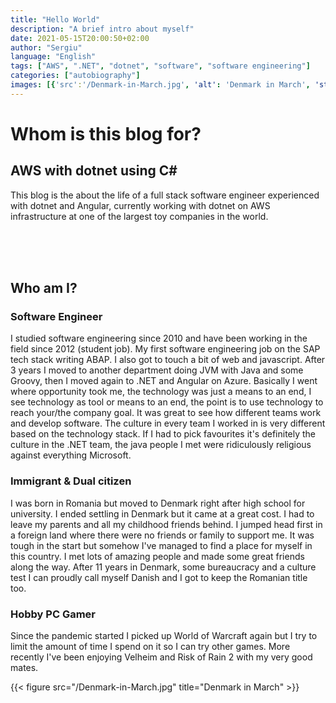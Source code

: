 ```yaml
---
title: "Hello World"
description: "A brief intro about myself"
date: 2021-05-15T20:00:50+02:00
author: "Sergiu"
language: "English"
tags: ["AWS", ".NET", "dotnet", "software", "software engineering"]
categories: ["autobiography"]
images: [{'src':'/Denmark-in-March.jpg', 'alt': 'Denmark in March', 'stretch': 'horizontal'}]
---
```



# Whom is this blog for?
 
## AWS with dotnet using C#
This blog is the about the life of a full stack software engineer experienced with dotnet and Angular, currently working with dotnet on AWS infrastructure at one of the largest toy companies in the world. 
 
<br/>
<br/>
<br/>

## Who am I?
### Software Engineer
I studied software engineering since 2010 and have been working in the field since 2012 (student job). My first software engineering job on the SAP tech stack writing ABAP. I also got to touch a bit of web and javascript. After 3 years I moved to another department doing JVM with Java and some Groovy, then I moved again to .NET and Angular on Azure. Basically I went where opportunity took me, the technology was just a means to an end, I see technology as tool or means to an end, the point is to use technology to reach your/the company goal. It was great to see how different teams work and develop software. The culture in every team I worked in is very different based on the technology stack. If I had to pick favourites it's definitely the culture in the .NET team, the java people I met were ridiculously religious against everything Microsoft. 
### Immigrant & Dual citizen
I was born in Romania but moved to Denmark right after high school for university. I ended settling in Denmark but it came at a great cost. I had to leave my parents and all my childhood friends behind. I jumped head first in a foreign land where there were no friends or family to support me. It was tough in the start but somehow I've managed to find a place for myself in this country. I met lots of amazing people and made some great friends along the way. After 11 years in Denmark, some bureaucracy and a culture test I can proudly call myself Danish and I got to keep the Romanian title too.    
### Hobby PC Gamer
Since the pandemic started I picked up World of Warcraft again but I try to limit the amount of time I spend on it so I can try other games. More recently I've been enjoying Velheim and Risk of Rain 2 with my very good mates.
  


{{< figure src="/Denmark-in-March.jpg" title="Denmark in March" >}}
